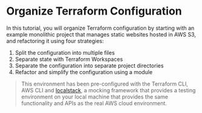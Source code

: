 # Organize Terraform Configuration

In this tutorial, you will organize Terraform configuration by starting with an
example monolithic project that manages static websites hosted in AWS S3, and
refactoring it using four strategies:

1. Split the configuration into multiple files
1. Separate state with Terraform Workspaces
1. Separate the configuration into separate project directories
1. Refactor and simplify the configuration using a module

> This environment has been pre-configured with the Terraform CLI, AWS CLI and 
[localstack](https://localstack.cloud/), a mocking framework that provides a 
testing environment on your local machine that provides the same functionality 
and APIs as the real AWS cloud environment.

